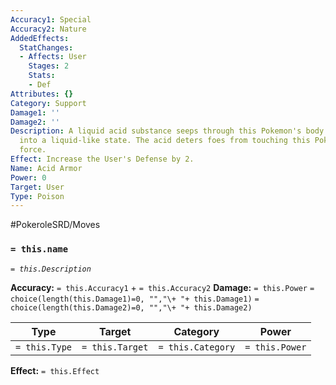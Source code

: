 ```yaml
---
Accuracy1: Special
Accuracy2: Nature
AddedEffects:
  StatChanges:
  - Affects: User
    Stages: 2
    Stats:
    - Def
Attributes: {}
Category: Support
Damage1: ''
Damage2: ''
Description: A liquid acid substance seeps through this Pokemon's body turning it
  into a liquid-like state. The acid deters foes from touching this Pokemon at full
  force.
Effect: Increase the User's Defense by 2.
Name: Acid Armor
Power: 0
Target: User
Type: Poison
---
```


#PokeroleSRD/Moves

### `= this.name`
*`= this.Description`*

**Accuracy:** `= this.Accuracy1` + `= this.Accuracy2`
**Damage:** `= this.Power` `= choice(length(this.Damage1)=0, "","\+ "+ this.Damage1)` `= choice(length(this.Damage2)=0, "","\+ "+ this.Damage2)`

| Type          | Target          | Category          | Power          |
| ------------- | --------------- | ----------------  | -------------- |
| `= this.Type` | `= this.Target` | `= this.Category` | `= this.Power` | 

**Effect:** `= this.Effect`
